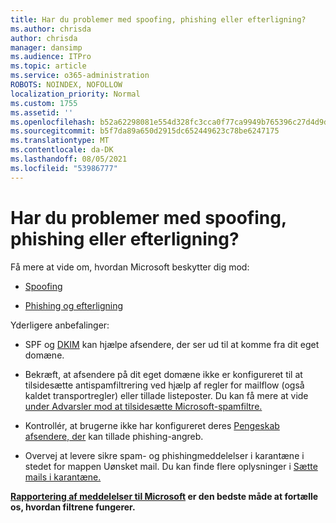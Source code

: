 ```yaml
---
title: Har du problemer med spoofing, phishing eller efterligning?
ms.author: chrisda
author: chrisda
manager: dansimp
ms.audience: ITPro
ms.topic: article
ms.service: o365-administration
ROBOTS: NOINDEX, NOFOLLOW
localization_priority: Normal
ms.custom: 1755
ms.assetid: ''
ms.openlocfilehash: b52a62298081e554d328fc3cca0f77ca9949b765396c27d4d9da247f411d6d2c
ms.sourcegitcommit: b5f7da89a650d2915dc652449623c78be6247175
ms.translationtype: MT
ms.contentlocale: da-DK
ms.lasthandoff: 08/05/2021
ms.locfileid: "53986777"
---
```

# <a name="issues-with-spoofing-phishing-or-impersonation"></a>Har du problemer med spoofing, phishing eller efterligning?

Få mere at vide om, hvordan Microsoft beskytter dig mod:

- [Spoofing](https://docs.microsoft.com/microsoft-365/security/office-365-security/anti-spoofing-protection)

- [Phishing og efterligning](https://docs.microsoft.com/microsoft-365/security/office-365-security/atp-anti-phishing)

Yderligere anbefalinger:

- SPF og [DKIM](https://docs.microsoft.com/microsoft-365/security/office-365-security/use-dkim-to-validate-outbound-email) kan hjælpe afsendere, [](https://docs.microsoft.com/microsoft-365/security/office-365-security/set-up-spf-in-office-365-to-help-prevent-spoofing) der ser ud til at komme fra dit eget domæne.

- Bekræft, at afsendere på dit eget domæne ikke er konfigureret til at tilsidesætte antispamfiltrering ved hjælp af regler for mailflow (også kaldet transportregler) eller tillade listeposter. Du kan få mere at vide [under Advarsler mod at tilsidesætte Microsoft-spamfiltre.](https://docs.microsoft.com/exchange/troubleshoot/antispam/cautions-against-bypassing-spam-filters)

- Kontrollér, at brugerne ikke har konfigureret deres [Pengeskab afsendere, der](https://support.office.com/article/BE1BAEA0-BEAB-4A30-B968-9004332336CE) kan tillade phishing-angreb.

- Overvej at levere sikre spam- og phishingmeddelelser i karantæne i stedet for mappen Uønsket mail. Du kan finde flere oplysninger i [Sætte mails i karantæne.](https://docs.microsoft.com/microsoft-365/security/office-365-security/quarantine-email-messages)

**[Rapportering af meddelelser til Microsoft](https://support.office.com/article/b5caa9f1-cdf3-4443-af8c-ff724ea719d2) er den bedste måde at fortælle os, hvordan filtrene fungerer.**
